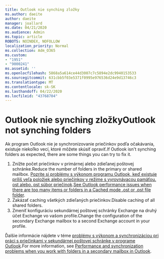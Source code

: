 ```yaml
---
title: Outlook nie synching zložky
ms.author: daeite
author: daeite
manager: joallard
ms.date: 04/21/2020
ms.audience: Admin
ms.topic: article
ROBOTS: NOINDEX, NOFOLLOW
localization_priority: Normal
ms.collection: Adm_O365
ms.custom:
- "1951"
- "9000241"
ms.assetid: ''
ms.openlocfilehash: 5868a5a614ce44d3007c7c5894e2dc9940153533
ms.sourcegitcommit: 631cbb5f03e5371f0995e976536d24e9d13746c3
ms.translationtype: MT
ms.contentlocale: sk-SK
ms.lasthandoff: 04/22/2020
ms.locfileid: "43768704"
---
```

# <a name="outlook-not-synching-folders"></a><span data-ttu-id="1f3e1-102">Outlook nie synching zložky</span><span class="sxs-lookup"><span data-stu-id="1f3e1-102">Outlook not synching folders</span></span>

<span data-ttu-id="1f3e1-103">Ak program Outlook nie je synchronizovanie priečinkov podľa očakávania, existuje niekoľko vecí, ktoré môžete skúsiť opraviť.</span><span class="sxs-lookup"><span data-stu-id="1f3e1-103">If Outlook isn't synching folders as expected, there are some things you can try to fix it.</span></span>

1. <span data-ttu-id="1f3e1-104">Znížte počet priečinkov v primárnej alebo zdieľanej poštovej schránke.</span><span class="sxs-lookup"><span data-stu-id="1f3e1-104">Reduce the number of folders in the primary or shared mailbox.</span></span> <span data-ttu-id="1f3e1-105">[Pozrite si problémy s výkonom programu Outlook, keď existuje príliš veľa položiek alebo priečinkov v režime s vyrovnávacou pamäťou. ost alebo. pst súbor priečinok](https://support.microsoft.com/help/2768656).</span><span class="sxs-lookup"><span data-stu-id="1f3e1-105">[See Outlook performance issues when there are too many items or folders in a Cached mode .ost or .pst file folder](https://support.microsoft.com/help/2768656).</span></span>
2. <span data-ttu-id="1f3e1-106">Zakázať caching všetkých zdieľaných priečinkov.</span><span class="sxs-lookup"><span data-stu-id="1f3e1-106">Disable caching of all shared folders.</span></span>
3. <span data-ttu-id="1f3e1-107">Zmeniť konfiguráciu sekundárnej poštovej schránky Exchange na druhý účet Exchange vo vašom profile.</span><span class="sxs-lookup"><span data-stu-id="1f3e1-107">Change the configuration of the secondary Exchange mailbox to a second Exchange account in your profile.</span></span>

<span data-ttu-id="1f3e1-108">Ďalšie informácie nájdete v téme [problémy s výkonom a synchronizáciou pri práci s priečinkami v sekundárnej poštovej schránke v programe Outlook](https://support.microsoft.com/help/3115602).</span><span class="sxs-lookup"><span data-stu-id="1f3e1-108">For more information, see [Performance and synchronization problems when you work with folders in a secondary mailbox in Outlook](https://support.microsoft.com/help/3115602).</span></span>
